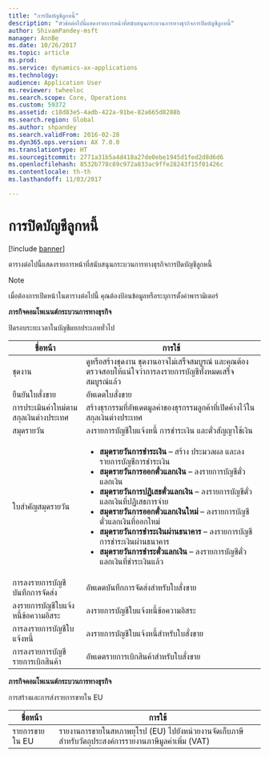 ```yaml
---
title: "การปิดบัญชีลูกหนี้"
description: "หัวข้อต่อไปนี้แสดงรายการหน้าที่สนับสนุนกระบวนการทางธุรกิจการปิดบัญชีลูกหนี้"
author: ShivamPandey-msft
manager: AnnBe
ms.date: 10/26/2017
ms.topic: article
ms.prod: 
ms.service: dynamics-ax-applications
ms.technology: 
audience: Application User
ms.reviewer: twheeloc
ms.search.scope: Core, Operations
ms.custom: 59372
ms.assetid: c18d83e5-4adb-422a-91be-82a665d8288b
ms.search.region: Global
ms.author: shpandey
ms.search.validFrom: 2016-02-28
ms.dyn365.ops.version: AX 7.0.0
ms.translationtype: HT
ms.sourcegitcommit: 2771a31b5a4d418a27de0ebe1945d1fed2d8d6d6
ms.openlocfilehash: 8532b778c89c972a833ac9ffe28243f15f01426c
ms.contentlocale: th-th
ms.lasthandoff: 11/03/2017

---
```


# <a name="close-accounts-receivable"></a>การปิดบัญชีลูกหนี้

[!include [banner](../includes/banner.md)]

ตารางต่อไปนี้แสดงรายการหน้าที่สนับสนุนกระบวนการทางธุรกิจการปิดบัญชีลูกหนี้

> [!NOTE] 
> เมื่อต้องการเปิดหน้าในตารางต่อไปนี้ คุณต้องป้อนข้อมูลหรือระบุการตั้งค่าพารามิเตอร์

**ภารกิจคอมโพเนนต์กระบวนการทางธุรกิจ**                   

ปิดรอบระยะเวลาในบัญชีแยกประเภททั่วไป

| ชื่อหน้า                            | การใช้                                                                                      |
|--------------------------------------|--------------------------------------------------------------------------------------------|
|ชุดงาน                             | ดูหรือสร้างชุดงาน ชุดงานอาจไม่เสร็จสมบูรณ์ และคุณต้องตรวจสอบให้แน่ใจว่าการลงรายการบัญชีทั้งหมดเสร็จสมบูรณ์แล้ว                                                                                                               |
|ยืนยันใบสั่งขาย                   | อัพเดตใบสั่งขาย                                                                       |
|การประเมินค่าใหม่ตามสกุลเงินต่างประเทศ          | สร้างธุรกรรมที่อัพเดตมูลค่าของธุรกรรมลูกค้าที่เปิดค้างไว้ในสกุลเงินต่างประเทศ                                                                                                                         |
| สมุดรายวัน                              | ลงรายการบัญชีใบแจ้งหนี้ การชำระเงิน และตั๋วสัญญาใช้เงิน                                             |
| ใบสำคัญสมุดรายวัน                      |<ul><li>**สมุดรายวันการชำระเงิน** – สร้าง ประมวลผล และลงรายการบัญชีการชำระเงิน</li><li>**สมุดรายวันการออกตั๋วแลกเงิน** – ลงรายการบัญชีตั๋วแลกเงิน</li><li>**สมุดรายวันการปฏิเสธตั๋วแลกเงิน** – ลงรายการบัญชีตั๋วแลกเงินที่ปฏิเสธการจ่าย</li><li>**สมุดรายวันการออกตั๋วแลกเงินใหม่** – ลงรายการบัญชีตั๋วแลกเงินที่ออกใหม่</li><li>**สมุดรายวันการชำระเงินผ่านธนาคาร** – ลงรายการบัญชีการชำระเงินผ่านธนาคาร</li><li>**สมุดรายวันการชำระตั๋วแลกเงิน** – ลงรายการบัญชีตั๋วแลกเงินที่ชำระเงินแล้ว</li></ul>                   |
| การลงรายการบัญชีบันทึกการจัดส่ง                 | อัพเดตบันทึกการจัดส่งสำหรับใบสั่งขาย                                                     |
| ลงรายการบัญชีใบแจ้งหนี้ข้อความอิสระ               | ลงรายการบัญชีใบแจ้งหนี้ข้อความอิสระ                                                                   |
| การลงรายการบัญชีใบแจ้งหนี้                      | ลงรายการบัญชีใบแจ้งหนี้สำหรับใบสั่งขาย                                                            |
| การลงรายการบัญชีรายการเบิกสินค้า                 |อัพเดตรายการเบิกสินค้าสำหรับใบสั่งขาย                                                      |

**ภารกิจคอมโพเนนต์กระบวนการทางธุรกิจ**   

การสร้างและการส่งรายการขายใน EU

| ชื่อหน้า                            | การใช้                                                                                      |
|--------------------------------------|--------------------------------------------------------------------------------------------|
|รายการขายใน EU                         | รายงานการขายในสหภาพยุโรป (EU) ไปยังหน่วยงานจัดเก็บภาษีสำหรับวัตถุประสงค์การรายงานภาษีมูลค่าเพิ่ม (VAT)                                                                                                                           |







